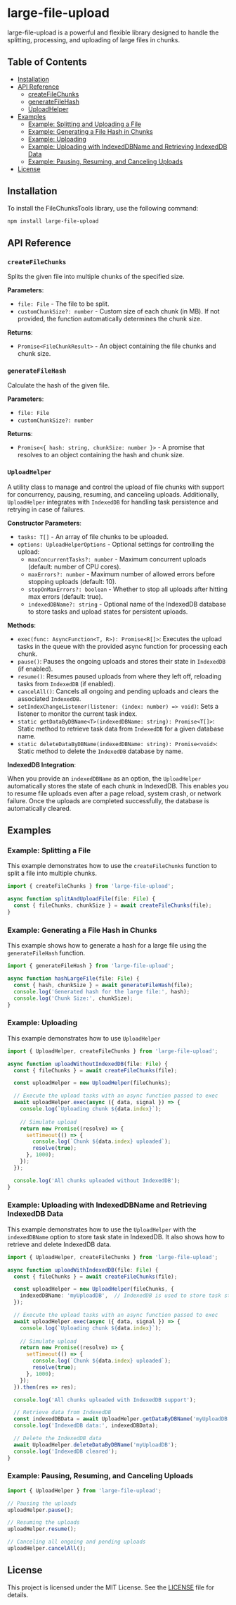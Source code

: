 # large-file-upload

large-file-upload is a powerful and flexible library designed to handle the splitting, processing, and uploading of large files in chunks.

## Table of Contents

- [Installation](#installation)
- [API Reference](#api-reference)
  - [createFileChunks](#createFileChunks)
  - [generateFileHash](#generateFileHash)
  - [UploadHelper](#UploadHelper)
- [Examples](#examples)
  - [Example: Splitting and Uploading a File](#example-splitting-and-uploading-a-file)
  - [Example: Generating a File Hash in Chunks](#example-generating-a-file-hash-in-chunks)
  - [Example: Uploading](#example-uploading)
  - [Example: Uploading with IndexedDBName and Retrieving IndexedDB Data](#example-uploading-with-indexeddbname-and-retrieving-indexeddb-data)
  - [Example: Pausing, Resuming, and Canceling Uploads](#example-pausing-resuming-and-canceling-uploads)
- [License](#license)

## Installation

To install the FileChunksTools library, use the following command:

```bash
npm install large-file-upload
```

## API Reference

### `createFileChunks`

Splits the given file into multiple chunks of the specified size.

**Parameters**:

- `file: File` - The file to be split.
- `customChunkSize?: number` - Custom size of each chunk (in MB). If not provided, the function automatically determines the chunk size.

**Returns**:

- `Promise<FileChunkResult>` - An object containing the file chunks and chunk size.

### `generateFileHash`

Calculate the hash of the given file.

**Parameters**:

- `file: File`
- `customChunkSize?: number`

**Returns**:

- `Promise<{ hash: string, chunkSize: number }>` - A promise that resolves to an object containing the hash and chunk size.

### `UploadHelper`

A utility class to manage and control the upload of file chunks with support for concurrency, pausing, resuming, and canceling uploads. Additionally, `UploadHelper` integrates with `IndexedDB` for handling task persistence and retrying in case of failures.

**Constructor Parameters**:

- `tasks: T[]` - An array of file chunks to be uploaded.
- `options: UploadHelperOptions` - Optional settings for controlling the upload:
  - `maxConcurrentTasks?: number` - Maximum concurrent uploads (default: number of CPU cores).
  - `maxErrors?: number` - Maximum number of allowed errors before stopping uploads (default: 10).
  - `stopOnMaxErrors?: boolean` - Whether to stop all uploads after hitting max errors (default: true).
  - `indexedDBName?: string` - Optional name of the IndexedDB database to store tasks and upload states for persistent uploads.

**Methods**:

- `exec(func: AsyncFunction<T, R>): Promise<R[]>`: Executes the upload tasks in the queue with the provided async function for processing each chunk.
- `pause()`: Pauses the ongoing uploads and stores their state in `IndexedDB` (if enabled).
- `resume()`: Resumes paused uploads from where they left off, reloading tasks from `IndexedDB` (if enabled).
- `cancelAll()`: Cancels all ongoing and pending uploads and clears the associated `IndexedDB`.
- `setIndexChangeListener(listener: (index: number) => void)`: Sets a listener to monitor the current task index.
- `static getDataByDBName<T>(indexedDBName: string): Promise<T[]>`: Static method to retrieve task data from `IndexedDB` for a given database name.
- `static deleteDataByDBName(indexedDBName: string): Promise<void>`: Static method to delete the `IndexedDB` database by name.

**IndexedDB Integration**:

When you provide an `indexedDBName` as an option, the `UploadHelper` automatically stores the state of each chunk in IndexedDB. This enables you to resume file uploads even after a page reload, system crash, or network failure. Once the uploads are completed successfully, the database is automatically cleared.

## Examples

### Example: Splitting a File

This example demonstrates how to use the `createFileChunks` function to split a file into multiple chunks.

```typescript
import { createFileChunks } from 'large-file-upload';

async function splitAndUploadFile(file: File) {
  const { fileChunks, chunkSize } = await createFileChunks(file);
}
```

### Example: Generating a File Hash in Chunks

This example shows how to generate a hash for a large file using the `generateFileHash` function.

```typescript
import { generateFileHash } from 'large-file-upload';

async function hashLargeFile(file: File) {
  const { hash, chunkSize } = await generateFileHash(file);
  console.log('Generated hash for the large file:', hash);
  console.log('Chunk Size:', chunkSize);
}
```

### Example: Uploading

This example demonstrates how to use `UploadHelper`

```typescript
import { UploadHelper, createFileChunks } from 'large-file-upload';

async function uploadWithoutIndexedDB(file: File) {
  const { fileChunks } = await createFileChunks(file);

  const uploadHelper = new UploadHelper(fileChunks);

  // Execute the upload tasks with an async function passed to exec
  await uploadHelper.exec(async ({ data, signal }) => {
    console.log(`Uploading chunk ${data.index}`);
    
    // Simulate upload
    return new Promise((resolve) => {
      setTimeout(() => {
        console.log(`Chunk ${data.index} uploaded`);
        resolve(true);
      }, 1000);
    });
  });

  console.log('All chunks uploaded without IndexedDB');
}
```

### Example: Uploading with IndexedDBName and Retrieving IndexedDB Data

This example demonstrates how to use the `UploadHelper` with the `indexedDBName` option to store task state in IndexedDB. It also shows how to retrieve and delete IndexedDB data.

```typescript
import { UploadHelper, createFileChunks } from 'large-file-upload';

async function uploadWithIndexedDB(file: File) {
  const { fileChunks } = await createFileChunks(file);

  const uploadHelper = new UploadHelper(fileChunks, {
    indexedDBName: 'myUploadDB',  // IndexedDB is used to store task state
  });

  // Execute the upload tasks with an async function passed to exec
  await uploadHelper.exec(async ({ data, signal }) => {
    console.log(`Uploading chunk ${data.index}`);
    
    // Simulate upload
    return new Promise((resolve) => {
      setTimeout(() => {
        console.log(`Chunk ${data.index} uploaded`);
        resolve(true);
      }, 1000);
    });
  }).then(res => res);

  console.log('All chunks uploaded with IndexedDB support');

  // Retrieve data from IndexedDB
  const indexedDBData = await UploadHelper.getDataByDBName('myUploadDB');
  console.log('IndexedDB data:', indexedDBData);

  // Delete the IndexedDB data
  await UploadHelper.deleteDataByDBName('myUploadDB');
  console.log('IndexedDB cleared');
}
```

### Example: Pausing, Resuming, and Canceling Uploads

```typescript
import { UploadHelper } from 'large-file-upload';

// Pausing the uploads
uploadHelper.pause();

// Resuming the uploads
uploadHelper.resume();

// Canceling all ongoing and pending uploads
uploadHelper.cancelAll();
```

## License

This project is licensed under the MIT License. See the [LICENSE](LICENSE) file for details.